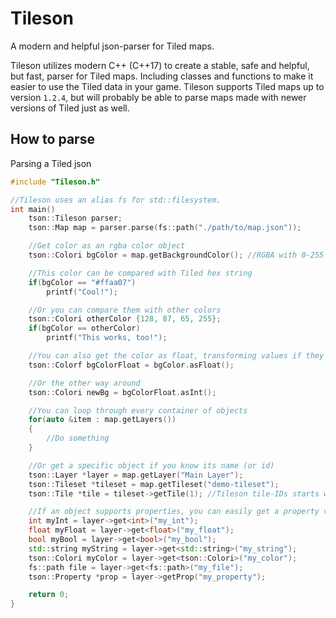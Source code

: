 # Tileson
A modern and helpful json-parser for Tiled maps.

Tileson utilizes modern C++ (C++17) to create a stable, safe and helpful, but fast, parser for Tiled maps.
Including classes and functions to make it easier to use the Tiled data in your game. 
Tileson supports Tiled maps up to version `1.2.4`, but will probably be able to parse
maps made with newer versions of Tiled just as well.

## How to parse
Parsing a Tiled json 
```c++
#include "Tileson.h"

//Tileson uses an alias fs for std::filesystem.
int main()
    tson::Tileson parser;
    tson::Map map = parser.parse(fs::path("./path/to/map.json"));

    //Get color as an rgba color object
    tson::Colori bgColor = map.getBackgroundColor(); //RGBA with 0-255 on each channel

    //This color can be compared with Tiled hex string
    if(bgColor == "#ffaa07")
        printf("Cool!");

    //Or you can compare them with other colors
    tson::Colori otherColor {128, 87, 65, 255};
    if(bgColor == otherColor)
        printf("This works, too!");

    //You can also get the color as float, transforming values if they are already in their int form, from max 255 to 1.f
    tson::Colorf bgColorFloat = bgColor.asFloat();

    //Or the other way around
    tson::Colori newBg = bgColorFloat.asInt();

    //You can loop through every container of objects
    for(auto &item : map.getLayers())
    {
        //Do something
    }

    //Or get a specific object if you know its name (or id)
    tson::Layer *layer = map.getLayer("Main Layer");
    tson::Tileset *tileset = map.getTileset("demo-tileset");
    tson::Tile *tile = tileset->getTile(1); //Tileson tile-IDs starts with 1, to be synced with data lists.

    //If an object supports properties, you can easily get a property value by calling get<T>() or the property itself with getProp()
    int myInt = layer->get<int>("my_int");
    float myFloat = layer->get<float>("my_float");
    bool myBool = layer->get<bool>("my_bool");
    std::string myString = layer->get<std::string>("my_string");
    tson::Colori myColor = layer->get<tson::Colori>("my_color");
    fs::path file = layer->get<fs::path>("my_file");
    tson::Property *prop = layer->getProp("my_property");

    return 0;
}
```